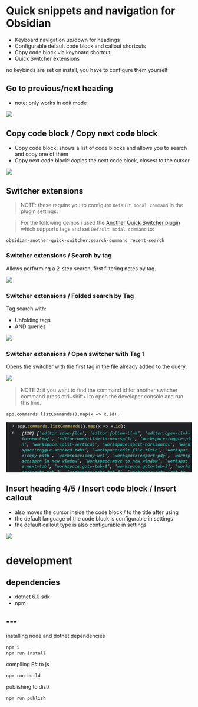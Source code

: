 # Quick snippets and navigation for Obsidian

- Keyboard navigation up/down for headings
- Configurable default code block and callout shortcuts
- Copy code block via keyboard shortcut
- Quick Switcher extensions

no keybinds are set on install, you have to configure them yourself

## Go to previous/next heading

- note: only works in edit mode


![](https://github.com/aciq/obsidian-keyboard-shortcuts/blob/main/_resources/obs-go-to-heading.gif?raw=true)

## Copy code block / Copy next code block 

- Copy code block: shows a list of code blocks and allows you to search and copy one of them
- Copy next code block: copies the next code block, closest to the cursor

![](https://github.com/aciq/obsidian-keyboard-shortcuts/blob/main/_resources/obs-copying-codeblocks.gif?raw=true)

## Switcher extensions

> NOTE: these require you to configure `Default modal command` in the plugin settings:

> For the following demos i used the [Another Quick Switcher plugin](https://github.com/tadashi-aikawa/obsidian-another-quick-switcher) which supports tags and set `Default modal command` to:

```
obsidian-another-quick-switcher:search-command_recent-search
```

### Switcher extensions / Search by tag

Allows performing a 2-step search, first filtering notes by tag.

![](https://github.com/aciq/obsidian-keyboard-shortcuts/blob/main/_resources/obs-search-by-tag.gif?raw=true)

### Switcher extensions / Folded search by Tag

Tag search with:
- Unfolding tags
- AND queries

![](https://github.com/aciq/obsidian-keyboard-shortcuts/blob/main/_resources/folded-search-by-tag.gif?raw=true)
<!-- ![](_resources/folded-search-by-tag.gif) -->

### Switcher extensions / Open switcher with Tag 1

Opens the switcher with the first tag in the file already added to the query.

![](https://github.com/aciq/obsidian-keyboard-shortcuts/blob/main/_resources/obs-with-tag-1.gif?raw=true)

> NOTE 2: if you want to find the command id for another switcher command press ctrl+shift+i to open the developer console and run this line.

```
app.commands.listCommands().map(x => x.id);
```

![](_resources/command-ids.png)



## Insert heading 4/5 / Insert code block / Insert callout

- also moves the cursor inside the code block / to the title after using
- the default language of the code block is configurable in settings
- the default callout type is also configurable in settings

![](https://github.com/aciq/obsidian-keyboard-shortcuts/blob/main/_resources/obs-inserting-codeblocks-headings.gif?raw=true)


# development

## dependencies

- dotnet 6.0 sdk
- npm

## ---

installing node and dotnet dependencies
```
npm i
npm run install
```

compiling F# to js
```
npm run build
```

publishing to dist/
```
npm run publish
```